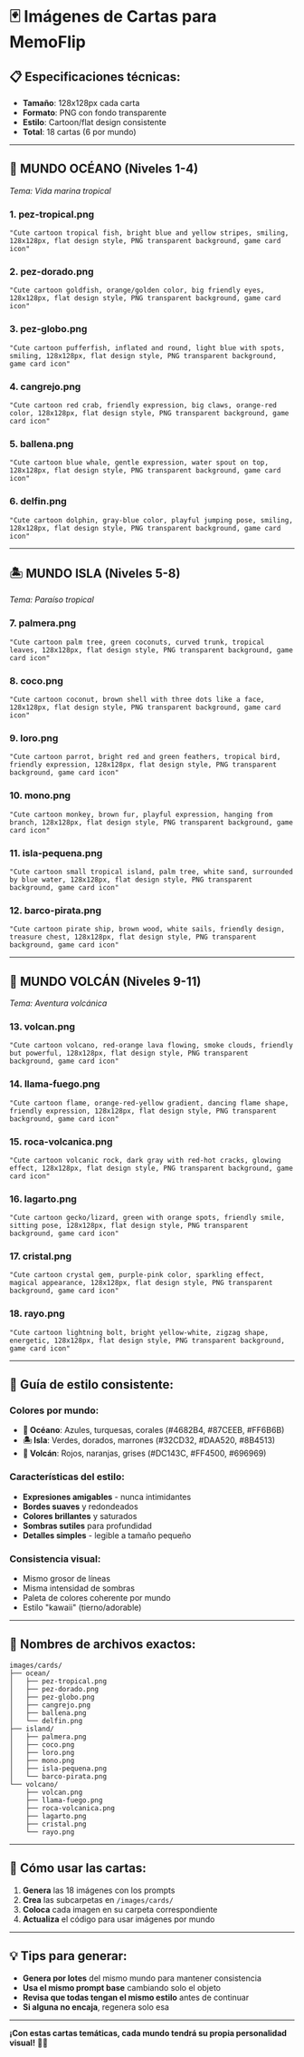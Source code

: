 # 🃏 Imágenes de Cartas para MemoFlip

## 📋 **Especificaciones técnicas:**
- **Tamaño**: 128x128px cada carta
- **Formato**: PNG con fondo transparente
- **Estilo**: Cartoon/flat design consistente
- **Total**: 18 cartas (6 por mundo)

---

## 🌊 **MUNDO OCÉANO (Niveles 1-4)**
*Tema: Vida marina tropical*

### **1. pez-tropical.png**
```
"Cute cartoon tropical fish, bright blue and yellow stripes, smiling, 128x128px, flat design style, PNG transparent background, game card icon"
```

### **2. pez-dorado.png**
```
"Cute cartoon goldfish, orange/golden color, big friendly eyes, 128x128px, flat design style, PNG transparent background, game card icon"
```

### **3. pez-globo.png**
```
"Cute cartoon pufferfish, inflated and round, light blue with spots, smiling, 128x128px, flat design style, PNG transparent background, game card icon"
```

### **4. cangrejo.png**
```
"Cute cartoon red crab, friendly expression, big claws, orange-red color, 128x128px, flat design style, PNG transparent background, game card icon"
```

### **5. ballena.png**
```
"Cute cartoon blue whale, gentle expression, water spout on top, 128x128px, flat design style, PNG transparent background, game card icon"
```

### **6. delfin.png**
```
"Cute cartoon dolphin, gray-blue color, playful jumping pose, smiling, 128x128px, flat design style, PNG transparent background, game card icon"
```

---

## 🏝️ **MUNDO ISLA (Niveles 5-8)**
*Tema: Paraíso tropical*

### **7. palmera.png**
```
"Cute cartoon palm tree, green coconuts, curved trunk, tropical leaves, 128x128px, flat design style, PNG transparent background, game card icon"
```

### **8. coco.png**
```
"Cute cartoon coconut, brown shell with three dots like a face, 128x128px, flat design style, PNG transparent background, game card icon"
```

### **9. loro.png**
```
"Cute cartoon parrot, bright red and green feathers, tropical bird, friendly expression, 128x128px, flat design style, PNG transparent background, game card icon"
```

### **10. mono.png**
```
"Cute cartoon monkey, brown fur, playful expression, hanging from branch, 128x128px, flat design style, PNG transparent background, game card icon"
```

### **11. isla-pequena.png**
```
"Cute cartoon small tropical island, palm tree, white sand, surrounded by blue water, 128x128px, flat design style, PNG transparent background, game card icon"
```

### **12. barco-pirata.png**
```
"Cute cartoon pirate ship, brown wood, white sails, friendly design, treasure chest, 128x128px, flat design style, PNG transparent background, game card icon"
```

---

## 🌋 **MUNDO VOLCÁN (Niveles 9-11)**
*Tema: Aventura volcánica*

### **13. volcan.png**
```
"Cute cartoon volcano, red-orange lava flowing, smoke clouds, friendly but powerful, 128x128px, flat design style, PNG transparent background, game card icon"
```

### **14. llama-fuego.png**
```
"Cute cartoon flame, orange-red-yellow gradient, dancing flame shape, friendly expression, 128x128px, flat design style, PNG transparent background, game card icon"
```

### **15. roca-volcanica.png**
```
"Cute cartoon volcanic rock, dark gray with red-hot cracks, glowing effect, 128x128px, flat design style, PNG transparent background, game card icon"
```

### **16. lagarto.png**
```
"Cute cartoon gecko/lizard, green with orange spots, friendly smile, sitting pose, 128x128px, flat design style, PNG transparent background, game card icon"
```

### **17. cristal.png**
```
"Cute cartoon crystal gem, purple-pink color, sparkling effect, magical appearance, 128x128px, flat design style, PNG transparent background, game card icon"
```

### **18. rayo.png**
```
"Cute cartoon lightning bolt, bright yellow-white, zigzag shape, energetic, 128x128px, flat design style, PNG transparent background, game card icon"
```

---

## 🎨 **Guía de estilo consistente:**

### **Colores por mundo:**
- **🌊 Océano**: Azules, turquesas, corales (#4682B4, #87CEEB, #FF6B6B)
- **🏝️ Isla**: Verdes, dorados, marrones (#32CD32, #DAA520, #8B4513)  
- **🌋 Volcán**: Rojos, naranjas, grises (#DC143C, #FF4500, #696969)

### **Características del estilo:**
- **Expresiones amigables** - nunca intimidantes
- **Bordes suaves** y redondeados
- **Colores brillantes** y saturados
- **Sombras sutiles** para profundidad
- **Detalles simples** - legible a tamaño pequeño

### **Consistencia visual:**
- Mismo grosor de líneas
- Misma intensidad de sombras
- Paleta de colores coherente por mundo
- Estilo "kawaii" (tierno/adorable)

---

## 📁 **Nombres de archivos exactos:**

```
images/cards/
├── ocean/
│   ├── pez-tropical.png
│   ├── pez-dorado.png
│   ├── pez-globo.png
│   ├── cangrejo.png
│   ├── ballena.png
│   └── delfin.png
├── island/
│   ├── palmera.png
│   ├── coco.png
│   ├── loro.png
│   ├── mono.png
│   ├── isla-pequena.png
│   └── barco-pirata.png
└── volcano/
    ├── volcan.png
    ├── llama-fuego.png
    ├── roca-volcanica.png
    ├── lagarto.png
    ├── cristal.png
    └── rayo.png
```

---

## 🚀 **Cómo usar las cartas:**

1. **Genera** las 18 imágenes con los prompts
2. **Crea** las subcarpetas en `/images/cards/`
3. **Coloca** cada imagen en su carpeta correspondiente
4. **Actualiza** el código para usar imágenes por mundo

---

## 💡 **Tips para generar:**

- **Genera por lotes** del mismo mundo para mantener consistencia
- **Usa el mismo prompt base** cambiando solo el objeto
- **Revisa que todas tengan el mismo estilo** antes de continuar
- **Si alguna no encaja**, regenera solo esa

---

**¡Con estas cartas temáticas, cada mundo tendrá su propia personalidad visual!** 🎨✨
